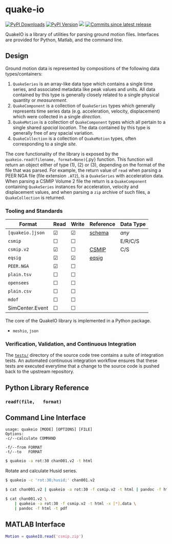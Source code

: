 # quake-io

[![PyPI Downloads][pypi-v-image]][pypi-v-link] [![PyPI Version][pypi-d-image]][pypi-d-link] ![][cov-img] [![Commits since latest release][gh-image]][gh-link]
<!-- ![Build][build-img] -->

QuakeIO is a library of utilities for parsing ground motion files. Interfaces are provided for Python, Matlab, and the command line.

## Design

Ground motion data is represented by compositions of the
following data types/containers:

1. `QuakeSeries` is an array-like data type which contains a single time series, and associated metadata like peak values and units. All data contained by this type is generally closely related to a single physical quantity or *measurement*.
2. `QuakeComponent` is a collection of `QuakeSeries` types which generally represents time series data (e.g. acceleration, velocity, displacement) which were collected in a single *direction*.
3. `QuakeMotion` is a collection of `QuakeComponent` types which all pertain to a single shared *spacial location*. The data contained by this type is generally free of any spacial variation.
4. `QuakeCollection` is a collection of `QuakeMotion` types, often corresponding to a single *site*.

The core functionality of the library is exposed by the `quakeio.read(filename,
format=None)`{.py} function. This function will return an object either of type
(1), (2) or (3), depending on the format of the file that was parsed. For
example, the return value of `read` when parsing a PEER NGA file (file
extension `.AT2`), is a `QuakeSeries` with acceleration data. When parsing a
CSMIP Volume 2 file the return is a `QuakeComponent` containing `QuakeSeries`
instances for acceleration, velocity and displacement values, and when parsing
a `zip` archive of such files, a `QuakeCollection` is returned.

<!-- Operators -->

### Tooling and Standards

<center>

| Format          | Read      | Write   |  Reference              | Data Type  |
|-----------------|-----------|---------|-------------------------|------------|
|`[quakeio.]json` | &#9745;   | &#9745; | [schema][record-schema] | *any*
|`csmip`          | &#9744;   | &#9744; |                         | E/R/C/S
|`csmip.v2`       | &#9745;   | &#9744; | [CSMIP][CSMIP]          | C/S
|`eqsig`          | &#9745;   | &#9745; | [eqsig][EQSIG]          |
|`PEER.NGA`       | &#9745;   | &#9744; |                         |
|`plain.tsv`      | &#9744;   | &#9744; |                         |
|`opensees`       | &#9744;   | &#9744; |                         |
|`plain.csv`      | &#9744;   | &#9744; |                         |
|`mdof`           | &#9744;   | &#9744; |                         |
| SimCenter.Event | &#9744;   | &#9744; |                         |

</center>


The core of the QuakeIO library is implemented in a Python package.

- `meshio`, `json`


### Verification, Validation, and Continuous Integration

The [`tests/`][gh-tests] directory of the source code tree contains a suite
of integration tests. An automated continuous integration workflow
ensures that these tests are executed everytime that a change to the source
code is pushed back to the upstream repository.


## Python Library Reference



### `readf(file,   format)`


## Command Line Interface

```
usage: quakeio [MODE] [OPTIONS] [FILE]
Options:
-c/--calculate COMMAND
 
-f/--from FORMAT
-t/--to   FORMAT
```

```bash
$ quakeio -a rot:30 chan001.v2 -t html
```

Rotate and calculate Husid series.
```bash
$ quakeio -c 'rot:30;husid;' chan001.v2 
```

```bash
$ cat chan001.v2 | quakeio -a rot:30 -f csmip.v2 -t html | pandoc -f html -t pdf
```

```bash
$ cat chan001.v2 \
    | quakeio -a rot:30 -f csmip.v2 -t html -x [*].data \
    | pandoc -f html -t pdf
```

## MATLAB Interface

```matlab
Motion = quakeIO.read('csmip.zip')
```



<!-- Reference links -->
[EQSIG]: https://github.com/eng-tools/eqsig
[CSMIP]: https://www.conservation.ca.gov/cgs/Documents/Program-SMIP/Reports/Other/OSMS_85-03.pdf
[record-schema]: https://raw.githubusercontent.com/claudioperez/quakeio/master/etc/schemas/record.schema.json

<!-- Badge links -->
[pypi-d-image]: https://img.shields.io/pypi/dm/quakeio.svg
[license-badge]: https://img.shields.io/pypi/l/quakeio.svg
[pypi-d-link]: https://pypi.org/project/quakeio
[pypi-v-image]: https://img.shields.io/pypi/v/quakeio.svg
[pypi-v-link]: https://pypi.org/project/quakeio
[build-img]: https://github.com/claudioperez/quakeio/actions/workflows/base.yml/badge.svg
[cov-img]: https://raw.githubusercontent.com/claudioperez/quakeio/master/etc/coverage/cov.svg
[gh-link]: https://github.com/claudioperez/quakeio/compare/0.1.3...master
[gh-image]: https://img.shields.io/github/commits-since/claudioperez/quakeio/0.1.3?style=social

[gh-tests]: https://github.com/claudioperez/quakeio/tree/master/tests


